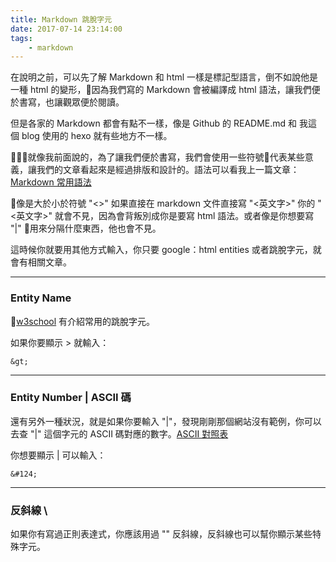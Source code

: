 ```yaml
---
title: Markdown 跳脫字元
date: 2017-07-14 23:14:00
tags:
    - markdown
---
```


在說明之前，可以先了解 Markdown 和 html 一樣是標記型語言，倒不如說他是一種 html 的變形，因為我們寫的 Markdown 會被編譯成 html 語法，讓我們便於書寫，也讓觀眾便於閱讀。

但是各家的 Markdown 都會有點不一樣，像是 Github 的 README.md 和 我這個 blog 使用的 hexo 就有些地方不一樣。

<!--more-->

就像我前面說的，為了讓我們便於書寫，我們會使用一些符號代表某些意義，讓我們的文章看起來是經過排版和設計的。語法可以看我上一篇文章：[Markdown 常用語法]()

像是大於小於符號 "<>" 如果直接在 markdown 文件直接寫 "<英文字>" 你的 "<英文字>" 就會不見，因為會背叛別成你是要寫 html 語法。或者像是你想要寫 "|" 用來分隔什麼東西，他也會不見。

這時候你就要用其他方式輸入，你只要 google：html entities 或者跳脫字元，就會有相關文章。

---


### Entity Name
[w3school](https://www.w3schools.com/html/html_entities.asp) 有介紹常用的跳脫字元。

如果你要顯示 > 就輸入：
```
&gt;
```

---

### Entity Number | ASCII 碼

還有另外一種狀況，就是如果你要輸入 "|"，發現剛剛那個網站沒有範例，你可以去查 "|" 這個字元的 ASCII 碼對應的數字。[ASCII 對照表](https://zh.wikipedia.org/wiki/ASCII)

你想要顯示 | 可以輸入： 
```
&#124;
```

---

### 反斜線 \

如果你有寫過正則表達式，你應該用過 "\" 反斜線，反斜線也可以幫你顯示某些特殊字元。